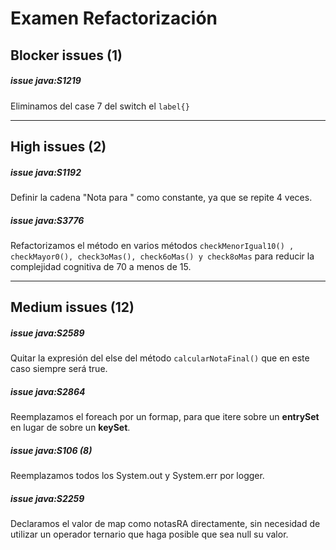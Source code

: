 # Examen Refactorización

## Blocker issues (1)

##### issue java:S1219
Eliminamos del case 7 del switch el ```label{}```

---

## High issues (2)

##### issue java:S1192
Definir la cadena "Nota para " como constante, ya que se repite 4 veces.

##### issue java:S3776
Refactorizamos el método en varios métodos ```checkMenorIgual10() , checkMayor0(), check3oMas(), check6oMas() y check8oMas``` para reducir la complejidad cognitiva de 70 a menos de 15.

---

## Medium issues (12)

##### issue java:S2589
Quitar la expresión del else del método ```calcularNotaFinal()``` que en este caso siempre será true.

##### issue java:S2864
Reemplazamos el foreach por un formap, para que itere sobre un **entrySet** en lugar de sobre un **keySet**.

##### issue java:S106 (8)
Reemplazamos todos los System.out y System.err por logger.

##### issue java:S2259
Declaramos el valor de map como notasRA directamente, sin necesidad de utilizar un operador ternario que haga posible que sea null su valor.